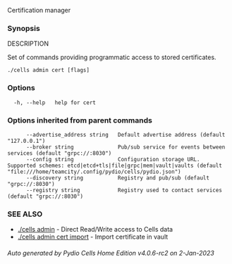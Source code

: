 Certification manager

### Synopsis


DESCRIPTION

  Set of commands providing programmatic access to stored certificates.



```
./cells admin cert [flags]
```

### Options

```
  -h, --help   help for cert
```

### Options inherited from parent commands

```
      --advertise_address string   Default advertise address (default "127.0.0.1")
      --broker string              Pub/sub service for events between services (default "grpc://:8030")
      --config string              Configuration storage URL. Supported schemes: etcd|etcd+tls|file|grpc|mem|vault|vaults (default "file:///home/teamcity/.config/pydio/cells/pydio.json")
      --discovery string           Registry and pub/sub (default "grpc://:8030")
      --registry string            Registry used to contact services (default "grpc://:8030")
```

### SEE ALSO

* [./cells admin](./cells-admin)	 - Direct Read/Write access to Cells data
* [./cells admin cert import](./cells-admin-cert-import)	 - Import certificate in vault

###### Auto generated by Pydio Cells Home Edition v4.0.6-rc2 on 2-Jan-2023
